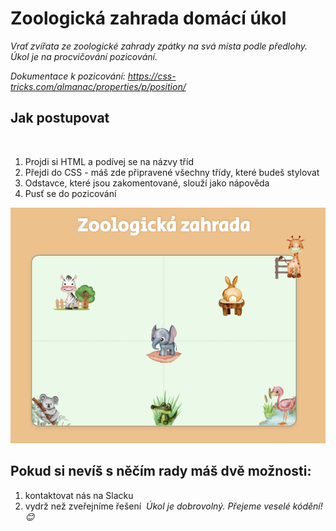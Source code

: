 # Zoologická zahrada domácí úkol
*Vrať zvířata ze zoologické zahrady zpátky na svá místa podle předlohy. Úkol je na procvičování pozicování.*

*Dokumentace k pozicování: https://css-tricks.com/almanac/properties/p/position/*

## Jak postupovat
​
1. Projdi si HTML a podívej se na názvy tříd
2. Přejdi do CSS - máš zde připravené všechny třídy, které budeš stylovat
3. Odstavce, které jsou zakomentované, slouží jako nápověda
5. Pusť se do pozicování

![vzor](predloha.png)

## Pokud si nevíš s něčím rady máš dvě možnosti:
1. kontaktovat nás na Slacku
2. vydrž než zveřejníme řešení
​
*Úkol je dobrovolný.*
*Přejeme veselé kódění! 😊*
